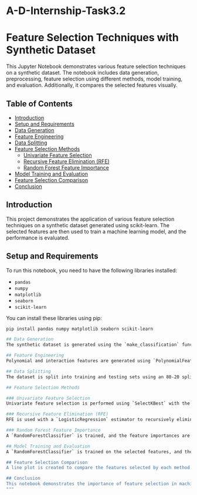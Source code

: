# A-D-Internship-Task3.2
# Feature Selection Techniques with Synthetic Dataset

This Jupyter Notebook demonstrates various feature selection techniques on a synthetic dataset. The notebook includes data generation, preprocessing, feature selection using different methods, model training, and evaluation. Additionally, it compares the selected features visually.

## Table of Contents

- [Introduction](#introduction)
- [Setup and Requirements](#setup-and-requirements)
- [Data Generation](#data-generation)
- [Feature Engineering](#feature-engineering)
- [Data Splitting](#data-splitting)
- [Feature Selection Methods](#feature-selection-methods)
  - [Univariate Feature Selection](#univariate-feature-selection)
  - [Recursive Feature Elimination (RFE)](#recursive-feature-elimination-rfe)
  - [Random Forest Feature Importance](#random-forest-feature-importance)
- [Model Training and Evaluation](#model-training-and-evaluation)
- [Feature Selection Comparison](#feature-selection-comparison)
- [Conclusion](#conclusion)

## Introduction

This project demonstrates the application of various feature selection techniques on a synthetic dataset generated using scikit-learn. The selected features are then used to train a machine learning model, and the performance is evaluated.

## Setup and Requirements

To run this notebook, you need to have the following libraries installed:

- `pandas`
- `numpy`
- `matplotlib`
- `seaborn`
- `scikit-learn`

You can install these libraries using pip:

```bash
pip install pandas numpy matplotlib seaborn scikit-learn

## Data Generation
The synthetic dataset is generated using the `make_classification` function from scikit-learn. It includes 1000 samples and 20 features, of which 10 are informative and 5 are redundant.

## Feature Engineering
Polynomial and interaction features are generated using `PolynomialFeatures` from scikit-learn.

## Data Splitting
The dataset is split into training and testing sets using an 80-20 split.

## Feature Selection Methods

### Univariate Feature Selection
Univariate feature selection is performed using `SelectKBest` with the `chi2` score function. The top 10 features are selected based on their chi-squared statistics.

### Recursive Feature Elimination (RFE)
RFE is used with a `LogisticRegression` estimator to recursively eliminate features until the top 10 features are selected.

### Random Forest Feature Importance
A `RandomForestClassifier` is trained, and the feature importances are used to select the top 10 features.

## Model Training and Evaluation
A `RandomForestClassifier` is trained on the selected features, and the model's performance is evaluated using accuracy score and classification report.

## Feature Selection Comparison
A line plot is created to compare the features selected by each method. This visualization helps in understanding the differences and overlaps between the feature selection techniques.

## Conclusion
This notebook demonstrates the importance of feature selection in machine learning. By comparing different feature selection methods, we can better understand which features are most important for our models and improve their performance.
"""
